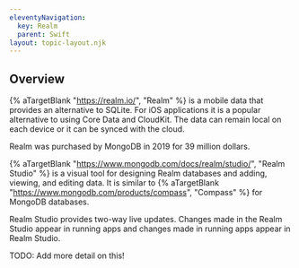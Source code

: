 ```yaml
---
eleventyNavigation:
  key: Realm
  parent: Swift
layout: topic-layout.njk
---
```


## Overview

{% aTargetBlank "https://realm.io/", "Realm" %} is a mobile data
that provides an alternative to SQLite.
For iOS applications it is a popular alternative
to using Core Data and CloudKit.
The data can remain local on each device or it can be synced with the cloud.

Realm was purchased by MongoDB in 2019 for 39 million dollars.

{% aTargetBlank "https://www.mongodb.com/docs/realm/studio/", "Realm Studio" %}
is a visual tool for designing Realm databases and
adding, viewing, and editing data.
It is similar to {% aTargetBlank "https://www.mongodb.com/products/compass",
"Compass" %} for MongoDB databases.

Realm Studio provides two-way live updates.
Changes made in the Realm Studio appear in running apps
and changes made in running apps appear in Realm Studio.

TODO: Add more detail on this!
